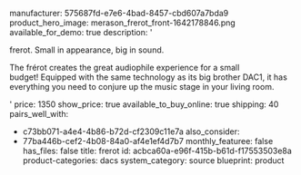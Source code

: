 manufacturer: 575687fd-e7e6-4bad-8457-cbd607a7bda9
product_hero_image: merason_frerot_front-1642178846.png
available_for_demo: true
description: '<p>frerot.&nbsp;Small in appearance, big in sound.</p><p>The frérot creates the great audiophile experience for a small budget!&nbsp;Equipped with the same technology as its big brother DAC1, it has everything you need to conjure up the music stage in your living room.</p>'
price: 1350
show_price: true
available_to_buy_online: true
shipping: 40
pairs_well_with:
  - c73bb071-a4e4-4b86-b72d-cf2309c11e7a
also_consider:
  - 77ba446b-cef2-4b08-84a0-af4e1ef4d7b7
monthly_featuree: false
has_files: false
title: frerot
id: acbca60a-e96f-415b-b61d-f17553503e8a
product-categories: dacs
system_category: source
blueprint: product
